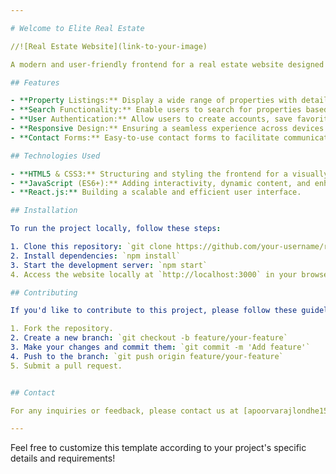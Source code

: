 ```yaml
---

# Welcome to Elite Real Estate  

//![Real Estate Website](link-to-your-image)

A modern and user-friendly frontend for a real estate website designed to showcase properties, streamline property searches, and provide a seamless user experience.

## Features

- **Property Listings:** Display a wide range of properties with detailed information, including images, descriptions, price, and location.
- **Search Functionality:** Enable users to search for properties based on various criteria such as location, price range, property type, etc.
- **User Authentication:** Allow users to create accounts, save favorite properties, and manage their preferences.
- **Responsive Design:** Ensuring a seamless experience across devices - desktops, tablets, and mobile phones.
- **Contact Forms:** Easy-to-use contact forms to facilitate communication between users and real estate agents.

## Technologies Used

- **HTML5 & CSS3:** Structuring and styling the frontend for a visually appealing interface.
- **JavaScript (ES6+):** Adding interactivity, dynamic content, and enhanced user experience.
- **React.js:** Building a scalable and efficient user interface.

## Installation

To run the project locally, follow these steps:

1. Clone this repository: `git clone https://github.com/your-username/real-estate-frontend.git`
2. Install dependencies: `npm install`
3. Start the development server: `npm start`
4. Access the website locally at `http://localhost:3000` in your browser.

## Contributing

If you'd like to contribute to this project, please follow these guidelines:

1. Fork the repository.
2. Create a new branch: `git checkout -b feature/your-feature`
3. Make your changes and commit them: `git commit -m 'Add feature'`
4. Push to the branch: `git push origin feature/your-feature`
5. Submit a pull request.


## Contact

For any inquiries or feedback, please contact us at [apoorvarajlondhe15@gmail.com](mailto:apoorvarajlondhe15@gmail.com).

---
```


Feel free to customize this template according to your project's specific details and requirements!
